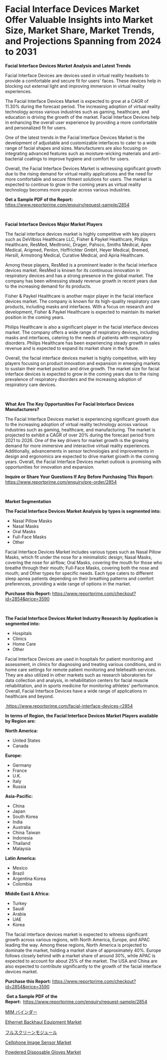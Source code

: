 <p><h1>Facial Interface Devices Market Offer Valuable Insights into Market Size, Market Share, Market Trends, and Projections Spanning from 2024 to 2031</h1></p><p><strong>Facial Interface Devices Market Analysis and Latest Trends</strong></p>
<p><p>Facial Interface Devices are devices used in virtual reality headsets to provide a comfortable and secure fit for users' faces. These devices help in blocking out external light and improving immersion in virtual reality experiences.</p><p>The Facial Interface Devices Market is expected to grow at a CAGR of 11.30% during the forecast period. The increasing adoption of virtual reality technology across various industries such as gaming, healthcare, and education is driving the growth of the market. Facial Interface Devices help in enhancing the overall user experience by providing a more comfortable and personalized fit for users.</p><p>One of the latest trends in the Facial Interface Devices Market is the development of adjustable and customizable interfaces to cater to a wide range of facial shapes and sizes. Manufacturers are also focusing on integrating advanced features such as moisture-wicking materials and anti-bacterial coatings to improve hygiene and comfort for users.</p><p>Overall, the Facial Interface Devices Market is witnessing significant growth due to the rising demand for virtual reality applications and the need for more comfortable and secure fitment solutions for users. The market is expected to continue to grow in the coming years as virtual reality technology becomes more popular across various industries.</p></p>
<p><strong>Get a Sample PDF of the Report:&nbsp;</strong> <a href="https://www.reportprime.com/enquiry/request-sample/2854">https://www.reportprime.com/enquiry/request-sample/2854</a></p>
<p>&nbsp;</p>
<p><strong>Facial Interface Devices Major Market Players</strong></p>
<p><p>The facial interface devices market is highly competitive with key players such as DeVilbiss Healthcare LLC, Fisher & Paykel Healthcare, Philips Healthcare, ResMed, Medtronic, Drager, Pahsco, Smiths Medical, Apex Medical, Arigmed, Penlon, Hoffrichter GmbH, Heyer Medical, Bremed, Hersill, Armstrong Medical, Curative Medical, and Apria Healthcare.</p><p>Among these players, ResMed is a prominent leader in the facial interface devices market. ResMed is known for its continuous innovation in respiratory devices and has a strong presence in the global market. The company has been witnessing steady revenue growth in recent years due to the increasing demand for its products.</p><p>Fisher & Paykel Healthcare is another major player in the facial interface devices market. The company is known for its high-quality respiratory care products, including masks and interfaces. With a focus on research and development, Fisher & Paykel Healthcare is expected to maintain its market position in the coming years.</p><p>Philips Healthcare is also a significant player in the facial interface devices market. The company offers a wide range of respiratory devices, including masks and interfaces, catering to the needs of patients with respiratory disorders. Philips Healthcare has been experiencing steady growth in sales revenue and is expected to expand its market share in the future.</p><p>Overall, the facial interface devices market is highly competitive, with key players focusing on product innovation and expansion in emerging markets to sustain their market position and drive growth. The market size for facial interface devices is expected to grow in the coming years due to the rising prevalence of respiratory disorders and the increasing adoption of respiratory care devices.</p></p>
<p>&nbsp;</p>
<p><strong>What Are The Key Opportunities For Facial Interface Devices Manufacturers?</strong></p>
<p><p>The Facial Interface Devices market is experiencing significant growth due to the increasing adoption of virtual reality technology across various industries such as gaming, healthcare, and manufacturing. The market is projected to exhibit a CAGR of over 20% during the forecast period from 2021 to 2026. One of the key drivers for market growth is the growing demand for more immersive and interactive virtual reality experiences. Additionally, advancements in sensor technologies and improvements in design and ergonomics are expected to drive market growth in the coming years. Overall, the Facial Interface Devices market outlook is promising with opportunities for innovation and expansion.</p></p>
<p><strong>Inquire or Share Your Questions If Any Before Purchasing This Report:</strong> <a href="https://www.reportprime.com/enquiry/pre-order/2854">https://www.reportprime.com/enquiry/pre-order/2854</a></p>
<p>&nbsp;</p>
<p><strong>Market Segmentation</strong></p>
<p><strong>The Facial Interface Devices Market Analysis by types is segmented into:</strong></p>
<p><ul><li>Nasal Pillow Masks</li><li>Nasal Masks</li><li>Oral Masks</li><li>Full-Face Masks</li><li>Other</li></ul></p>
<p><p>Facial Interface Devices Market includes various types such as Nasal Pillow Masks, which fit under the nose for a minimalistic design; Nasal Masks, covering the nose for airflow; Oral Masks, covering the mouth for those who breathe through their mouth; Full-Face Masks, covering both the nose and mouth; and Other types for specific needs. Each type caters to different sleep apnea patients depending on their breathing patterns and comfort preferences, providing a wide range of options in the market.</p></p>
<p><strong>Purchase this Report:&nbsp;</strong><a href="https://www.reportprime.com/checkout?id=2854&price=3590">https://www.reportprime.com/checkout?id=2854&price=3590</a></p>
<p>&nbsp;</p>
<p><strong>The Facial Interface Devices Market Industry Research by Application is segmented into:</strong></p>
<p><ul><li>Hospitals</li><li>Clinics</li><li>Home Care</li><li>Other</li></ul></p>
<p><p>Facial Interface Devices are used in hospitals for patient monitoring and assessment, in clinics for diagnosing and treating various conditions, and in home care settings for remote patient monitoring and telehealth services. They are also utilized in other markets such as research laboratories for data collection and analysis, in rehabilitation centers for facial muscle rehabilitation, and in sports medicine for monitoring athletes' performance. Overall, Facial Interface Devices have a wide range of applications in healthcare and beyond.</p></p>
<p><a href="https://www.reportprime.com/facial-interface-devices-r2854">&nbsp;https://www.reportprime.com/facial-interface-devices-r2854</a></p>
<p><strong>In terms of Region, the Facial Interface Devices Market Players available by Region are:</strong></p>
<p>
    <p> <strong> North America: </strong>
        <ul>
            <li>United States</li>
            <li>Canada</li>
        </ul>
        </p> 
    <p> <strong> Europe: </strong>
        <ul>
            <li>Germany</li>
            <li>France</li>
            <li>U.K.</li>
            <li>Italy</li>
            <li>Russia</li>
        </ul>
        </p> 
    <p> <strong> Asia-Pacific: </strong>
        <ul>
            <li>China</li>
            <li>Japan</li>
            <li>South Korea</li>
            <li>India</li>
            <li>Australia</li>
            <li>China Taiwan</li>
            <li>Indonesia</li>
            <li>Thailand</li>
            <li>Malaysia</li>
        </ul>
        </p> 
    <p> <strong> Latin America: </strong>
        <ul>
            <li>Mexico</li>
            <li>Brazil</li>
            <li>Argentina Korea</li>
            <li>Colombia</li>
        </ul>
        </p> 
    <p> <strong> Middle East & Africa: </strong>
        <ul>
            <li>Turkey</li>
            <li>Saudi</li>
            <li>Arabia</li>
            <li>UAE</li>
            <li>Korea</li>
        </ul>
    </p>
    </p>
<p><p>The facial interface devices market is expected to witness significant growth across various regions, with North America, Europe, and APAC leading the way. Among these regions, North America is projected to dominate the market, holding a market share of approximately 40%. Europe follows closely behind with a market share of around 30%, while APAC is expected to account for about 25% of the market. The USA and China are also expected to contribute significantly to the growth of the facial interface devices market.</p></p>
<p><strong>Purchase this Report: </strong><a href="https://www.reportprime.com/checkout?id=2854&price=3590">https://www.reportprime.com/checkout?id=2854&price=3590</a></p>
<p>&nbsp;<strong>Get a Sample PDF of the Report:&nbsp;&nbsp;</strong><a href="https://www.reportprime.com/enquiry/request-sample/2854">https://www.reportprime.com/enquiry/request-sample/2854</a></p>
<p><strong></strong></p>
<p><p><a href="https://github.com/DayanaRunolfsdottir/Market-Research-Report-List-1/blob/main/492258972625.md">MIM バインダー</a></p><p><a href="https://github.com/Valeridd446677/Market-Research-Report-List-1/blob/main/ethernet-backhaul-equipment-market.md">Ethernet Backhaul Equipment Market</a></p><p><a href="https://github.com/VinceMarvin1/Market-Research-Report-List-1/blob/main/784552072624.md">フルスクリーンモジュール</a></p><p><a href="https://github.com/IzaiahBartell/Market-Research-Report-List-1/blob/main/cellphone-image-sensor-market.md">Cellphone Image Sensor Market</a></p><p><a href="https://issuu.com/reportprime-2/docs/powdered-disposable-gloves-market-size-2030.pptx">Powdered Disposable Gloves Market</a></p></p>